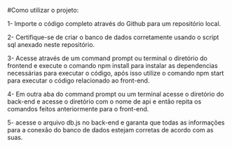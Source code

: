 #Como utilizar o projeto:

1- Importe o código completo através do Github para um repositório local.

2- Certifique-se de criar o banco de dados corretamente usando o script sql anexado neste repositório.

3- Acesse através de um command prompt ou terminal o diretório do frontend e execute o comando npm install para instalar as dependencias necessárias para executar o código, após isso utilize o comando npm start para executar o código relacionado ao front-end.

4- Em outra aba do command prompt ou um terminal acesse o diretório do back-end e acesse o diretório com o nome de api e então repita os comandos feitos anteriormente para o front-end.

5- acesse o arquivo db.js no back-end e garanta que todas as informações para a conexão do banco de dados estejam corretas de acordo com as suas.

